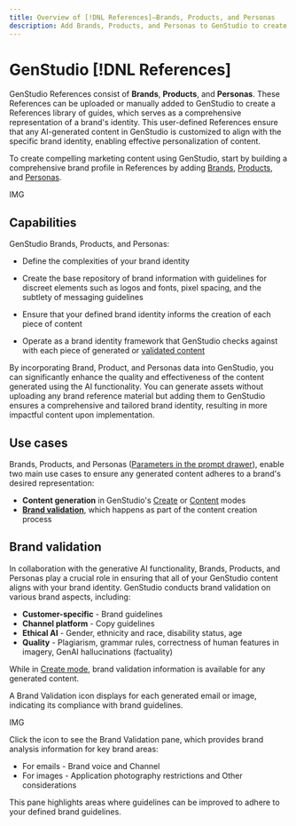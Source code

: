 ```yaml
---
title: Overview of [!DNL References]—Brands, Products, and Personas
description: Add Brands, Products, and Personas to GenStudio to create a comprehensive brand profile that includes all aspects of a brand's representation.
---
```


# GenStudio [!DNL References]

GenStudio References consist of **Brands**, **Products**, and **Personas**. These References can be uploaded or manually added to GenStudio to create a References library of guides, which serves as a comprehensive representation of a brand's identity. This user-defined References ensure that any AI-generated content in GenStudio is customized to align with the specific brand identity, enabling effective personalization of content.

To create compelling marketing content using GenStudio, start by building a comprehensive brand profile in References by adding [Brands](/help/user-guide/references/brands.md), [Products](/help/user-guide/references/products.md), and [Personas](/help/user-guide/references/personas.md).

IMG

## Capabilities

GenStudio Brands, Products, and Personas:

* Define the complexities of your brand identity

* Create the base repository of brand information with guidelines for discreet elements such as logos and fonts, pixel spacing, and the subtlety of messaging guidelines
* Ensure that your defined brand identity informs the creation of each piece of content
* Operate as a brand identity framework that GenStudio checks against with each piece of generated or [validated content](#brand-validation)

By incorporating Brand, Product, and Personas data into GenStudio, you can significantly enhance the quality and effectiveness of the content generated using the AI functionality. You can generate assets without uploading any brand reference material but adding them to GenStudio ensures a comprehensive and tailored brand identity, resulting in more impactful content upon implementation.

## Use cases

Brands, Products, and Personas ([Parameters in the prompt drawer](/help/user-guide/create/overview.md#prompts)), enable two main use cases to ensure any generated content adheres to a brand's desired representation:

* **Content generation** in GenStudio's [Create](/help/user-guide/create/overview.md) or [Content](/help/user-guide/content/overview.md) modes
* [**Brand validation**](#brand-validation), which happens as part of the content creation process

<!-- ## Governance

## Limitations -->

## Brand validation

In collaboration with the generative AI functionality, Brands, Products, and Personas play a crucial role in ensuring that all of your GenStudio content aligns with your brand identity. GenStudio conducts brand validation on various brand aspects, including:

* **Customer-specific** - Brand guidelines
* **Channel platform** - Copy guidelines
* **Ethical AI** - Gender, ethnicity and race, disability status, age
* **Quality** - Plagiarism, grammar rules, correctness of human features in imagery, GenAI hallucinations (factuality)

While in [Create mode](/help/user-guide/create/overview.md), brand validation information is available for any generated content.

A Brand Validation icon displays for each generated email or image, indicating its compliance with brand guidelines.

IMG

Click the icon to see the Brand Validation pane, which provides brand analysis information for key brand areas:

* For emails - Brand voice and Channel
* For images - Application photography restrictions and Other considerations

This pane highlights areas where guidelines can be improved to adhere to your defined brand guidelines.

<!-- ## Sample guides

## Brands

## Products

## Personas -->

